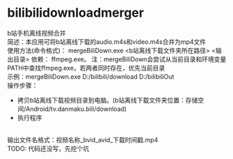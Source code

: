 # bilibilidownloadmerger
b站手机离线视频合并
<br>
简述：本应用可将b站离线下载的audio.m4s和video.m4s合并为mp4文件
<br>
使用方法(命令格式)：
mergeBiliDown.exe <b站离线下载文件夹所在路径> <输出目录>
依赖：
ffmpeg.exe。
<nr>
注：mergeBiliDown会尝试从当前目录和环境变量PATH中查找ffmpeg.exe，若两者同时存在，优先当前目录
<br>
示例：mergeBiliDown.exe D:/bilibili/download D:/bilibiliOut
<br>
操作步骤：
- 拷贝b站离线下载视频目录到电脑。(b站离线下载文件夹位置：存储空间/Android/tv.danmaku.bili/download)
- 执行程序
<br>
输出文件名格式：视频名称_bvid_avid_下载时间戳.mp4
<br>
TODO:
代码还没写，先挖个坑
